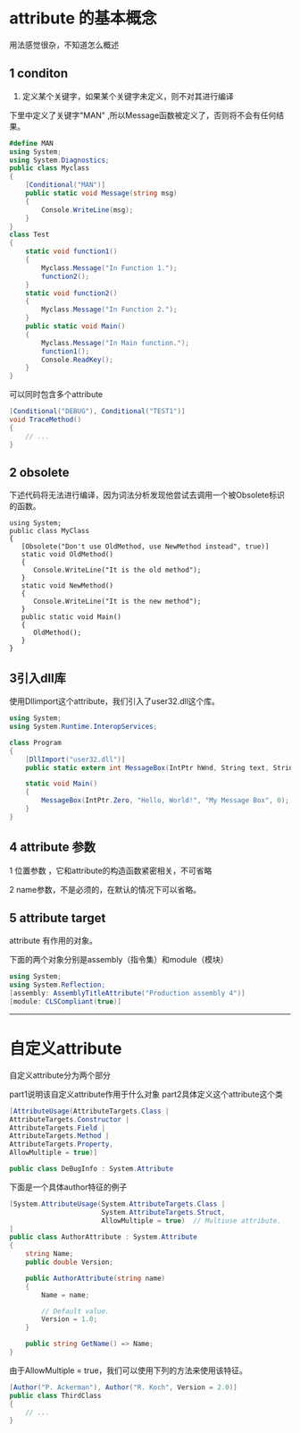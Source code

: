 # attribute 的基本概念

用法感觉很杂，不知道怎么概述

## 1 conditon
1. 定义某个关键字，如果某个关键字未定义，则不对其进行编译

下里中定义了关键字"MAN" ,所以Message函数被定义了，否则将不会有任何结果。

```csharp
#define MAN
using System;
using System.Diagnostics;
public class Myclass
{
    [Conditional("MAN")]
    public static void Message(string msg)
    {
        Console.WriteLine(msg);
    }
}
class Test
{
    static void function1()
    {
        Myclass.Message("In Function 1.");
        function2();
    }
    static void function2()
    {
        Myclass.Message("In Function 2.");
    }
    public static void Main()
    {
        Myclass.Message("In Main function.");
        function1();
        Console.ReadKey();
    }
}
```

可以同时包含多个attribute

```csharp
[Conditional("DEBUG"), Conditional("TEST1")]
void TraceMethod()
{
    // ...
}
```




## 2 obsolete 

下述代码将无法进行编译，因为词法分析发现他尝试去调用一个被Obsolete标识的函数。

```Csharp
using System;
public class MyClass
{
   [Obsolete("Don't use OldMethod, use NewMethod instead", true)]
   static void OldMethod()
   {
      Console.WriteLine("It is the old method");
   }
   static void NewMethod()
   {
      Console.WriteLine("It is the new method");
   }
   public static void Main()
   {
      OldMethod();
   }
}

```

## 3引入dll库

使用Dllimport这个attribute，我们引入了user32.dll这个库。
```csharp
using System;
using System.Runtime.InteropServices;

class Program
{
    [DllImport("user32.dll")]
    public static extern int MessageBox(IntPtr hWnd, String text, String caption, uint type);

    static void Main()
    {
        MessageBox(IntPtr.Zero, "Hello, World!", "My Message Box", 0);
    }
}
```

## 4 attribute 参数

1 位置参数 ，它和attribute的构造函数紧密相关，不可省略 

2 name参数，不是必须的，在默认的情况下可以省略。

## 5 attribute target 
attribute 有作用的对象。


下面的两个对象分别是assembly（指令集）和module（模块）

```csharp
using System;
using System.Reflection;
[assembly: AssemblyTitleAttribute("Production assembly 4")]
[module: CLSCompliant(true)]
```
---
# 自定义attribute

自定义attribute分为两个部分 

part1说明该自定义attribute作用于什么对象
part2具体定义这个attribute这个类 
```csharp
[AttributeUsage(AttributeTargets.Class |
AttributeTargets.Constructor |
AttributeTargets.Field |
AttributeTargets.Method |
AttributeTargets.Property,
AllowMultiple = true)]

public class DeBugInfo : System.Attribute
```

下面是一个具体author特征的例子

```csharp
[System.AttributeUsage(System.AttributeTargets.Class |
                       System.AttributeTargets.Struct,
                       AllowMultiple = true)  // Multiuse attribute.
]
public class AuthorAttribute : System.Attribute
{
    string Name;
    public double Version;

    public AuthorAttribute(string name)
    {
        Name = name;

        // Default value.
        Version = 1.0;
    }

    public string GetName() => Name;
}
```

由于AllowMultiple = true，我们可以使用下列的方法来使用该特征。

```csharp
[Author("P. Ackerman"), Author("R. Koch", Version = 2.0)]
public class ThirdClass
{
    // ...
}
```

